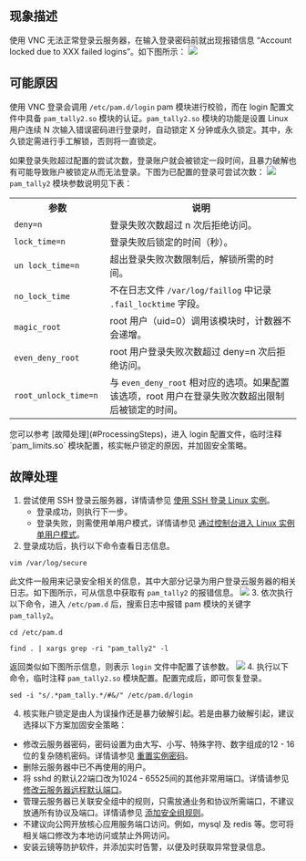 ## 现象描述
使用 VNC 无法正常登录云服务器，在输入登录密码前就出现报错信息 “Account locked due to XXX failed logins”。如下图所示：
![](https://main.qcloudimg.com/raw/0dcc0c3b62a36ba0f269e629a3365564.png)

## 可能原因
使用 VNC 登录会调用 `/etc/pam.d/login` pam 模块进行校验，而在 login 配置文件中具备 `pam_tally2.so` 模块的认证。`pam_tally2.so` 模块的功能是设置 Linux 用户连续 N 次输入错误密码进行登录时，自动锁定 X 分钟或永久锁定。其中，永久锁定需进行手工解锁，否则将一直锁定。

如果登录失败超过配置的尝试次数，登录账户就会被锁定一段时间，且暴力破解也有可能导致账户被锁定从而无法登录。下图为已配置的登录可尝试次数：
![](https://main.qcloudimg.com/raw/806c1d8ccded0746f5457320df479177.png)
`pam_tally2` 模块参数说明见下表：
<table>
<tr>
<th>参数</th><th>说明</th>
</tr>
<tr>
<td><code>deny=n</code></td>
<td> 登录失败次数超过 n 次后拒绝访问。</td>
</tr>
<tr>
<td><code>lock_time=n </code></td>
<td>登录失败后锁定的时间（秒）。</td>
</tr>
<tr>
<td><code>un lock_time=n</code></td>
<td>超出登录失败次数限制后，解锁所需的时间。</td>
</tr>
<tr>
<td><code>no_lock_time </code></td>
<td>不在日志文件 <code>/var/log/faillog</code> 中记录 <code>.fail_locktime</code> 字段。</td>
</tr>
<tr>
<td><code>magic_root   </code></td>
<td>root 用户（uid=0）调用该模块时，计数器不会递增。</td>
</tr>
<tr>
<td><code>even_deny_root </code></td>
<td>root 用户登录失败次数超过 deny=n 次后拒绝访问。</td>
</tr>
<tr>
<td><code>root_unlock_time=n  </code></td>
<td>与 <code>even_deny_root</code> 相对应的选项。如果配置该选项，root 用户在登录失败次数超出限制后被锁定的时间。</td>
</tr>
</table>
您可以参考 [故障处理](#ProcessingSteps)，进入 login 配置文件，临时注释 `pam_limits.so` 模块配置，核实帐户锁定的原因，并加固安全策略。


## 故障处理[](id:ProcessingSteps)
1. 尝试使用 SSH 登录云服务器，详情请参见 [使用 SSH 登录 Linux 实例](https://cloud.tencent.com/document/product/213/35700)。
	- 登录成功，则执行下一步。
	- 登录失败，则需使用单用户模式，详情请参见 [通过控制台进入 Linux 实例单用户模式](https://cloud.tencent.com/document/product/213/33321)。
2. 登录成功后，执行以下命令查看日志信息。
```
vim /var/log/secure
```
此文件一般用来记录安全相关的信息，其中大部分记录为用户登录云服务器的相关日志。如下图所示，可从信息中获取有 `pam_tally2` 的报错信息。
![](https://main.qcloudimg.com/raw/f45fb4564cfea44f0210a6e9b7124b73.png)
3. 依次执行以下命令，进入 `/etc/pam.d` 后，搜索日志中报错 pam 模块的关键字 `pam_tally2`。
```
cd /etc/pam.d
```
```
find . | xargs grep -ri "pam_tally2" -l
```
返回类似如下图所示信息，则表示 `login` 文件中配置了该参数。
![](https://main.qcloudimg.com/raw/a5d272e11a88d4f9cee347244fb98441.png)
4. 执行以下命令，临时注释 `pam_tally2.so` 模块配置。配置完成后，即可恢复登录。
```
sed -i "s/.*pam_tally.*/#&/" /etc/pam.d/login
```
4. 核实账户锁定是由人为误操作还是暴力破解引起。若是由暴力破解引起，建议选择以下方案加固安全策略：
 - 修改云服务器密码，密码设置为由大写、小写、特殊字符、数字组成的12 - 16位的复杂随机密码。详情请参见 [重置实例密码](https://cloud.tencent.com/document/product/213/16566)。
 - 删除云服务器中已不再使用的用户。
 - 将 sshd 的默认22端口改为1024 - 65525间的其他非常用端口。详情请参见 [修改云服务器远程默认端口](https://cloud.tencent.com/document/product/213/42838)。
 - 管理云服务器已关联安全组中的规则，只需放通业务和协议所需端口，不建议放通所有协议及端口。详情请参见 [添加安全组规则](https://cloud.tencent.com/document/product/213/39740)。
 - 不建议向公网开放核心应用服务端口访问。例如，mysql 及 redis 等。您可将相关端口修改为本地访问或禁止外网访问。
 - 安装云镜等防护软件，并添加实时告警，以便及时获取异常登录信息。
 

